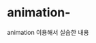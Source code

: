 # animation-
animation 이용해서 실습한 내용
<!DOCTYPE html>
<html lang="ko-KR">
  <head>
    <meta charset="UTF-8" />
    <meta name="viewport" content="width=device-width, initial-scale=1.0" />
    <title></title>
    <style>
      .licat {
        width: 168px;
        height: 200px;
        border: 4px solid deepskyblue;
        background-image: url(./images/licat.png);
        background-repeat: no-repeat;
        background-size: auto 100%;
        background-position: left top;

        animation-name: move-licat;
        animation-duration: 1s;
        animation-timing-function: steps(6);
        animation-iteration-count: infinite;
      }

      @keyframes move-licat {
        100% {
          background-position: right bottom;
        }
      }
    </style>
  </head>
  <body>
    <div class="licat"></div>
  </body>
</html>
